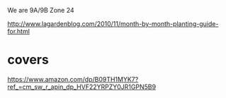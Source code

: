 We are 9A/9B Zone 24

http://www.lagardenblog.com/2010/11/month-by-month-planting-guide-for.html

# covers
https://www.amazon.com/dp/B09TH1MYK7?ref_=cm_sw_r_apin_dp_HVF22YRPZY0JR1GPN5B9